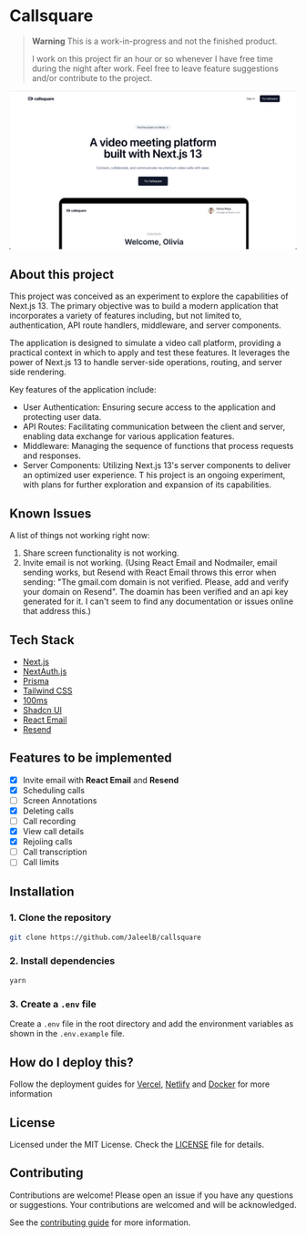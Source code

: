 # Callsquare

> **Warning**
> This is a work-in-progress and not the finished product.
>
> I work on this project fir an hour or so whenever I have free time during the night after work. Feel free to leave feature suggestions and/or contribute to the project.

[![Callsquare](./public/web-shot.png)](https://callsquare.jaleelbennett.com/)

## About this project

This project was conceived as an experiment to explore the capabilities of Next.js 13. The primary objective was to build a modern application that incorporates a variety of features including, but not limited to, authentication, API route handlers, middleware, and server components.

The application is designed to simulate a video call platform, providing a practical context in which to apply and test these features. It leverages the power of Next.js 13 to handle server-side operations, routing, and server side rendering.

Key features of the application include:

- User Authentication: Ensuring secure access to the application and protecting user data.
- API Routes: Facilitating communication between the client and server, enabling data exchange for various application features.
- Middleware: Managing the sequence of functions that process requests and responses.
- Server Components: Utilizing Next.js 13's server components to deliver an optimized user experience.
  T
  his project is an ongoing experiment, with plans for further exploration and expansion of its capabilities.

## Known Issues

A list of things not working right now:

1. Share screen functionality is not working.
2. Invite email is not working. (Using React Email and Nodmailer, email sending works, but Resend with React Email throws this error when sending: "The gmail.com domain is not verified. Please, add and verify your domain on Resend". The doamin has been verified and an api key generated for it. I can't seem to find any documentation or issues online that address this.)

## Tech Stack

- [Next.js](https://nextjs.org)
- [NextAuth.js](https://next-auth.js.org)
- [Prisma](https://prisma.io)
- [Tailwind CSS](https://tailwindcss.com)
- [100ms](https://100ms.live)
- [Shadcn UI](https://ui.shadcn.com)
- [React Email](https://react.email/)
- [Resend](https://resend.com/)

## Features to be implemented

- [x] Invite email with **React Email** and **Resend**
- [x] Scheduling calls
- [ ] Screen Annotations
- [x] Deleting calls
- [ ] Call recording
- [x] View call details
- [x] Rejoiing calls
- [ ] Call transcription
- [ ] Call limits

## Installation

### 1. Clone the repository

```bash
git clone https://github.com/JaleelB/callsquare
```

### 2. Install dependencies

```bash
yarn
```

### 3. Create a `.env` file

Create a `.env` file in the root directory and add the environment variables as shown in the `.env.example` file.

## How do I deploy this?

Follow the deployment guides for [Vercel](https://create.t3.gg/en/deployment/vercel), [Netlify](https://create.t3.gg/en/deployment/netlify) and [Docker](https://create.t3.gg/en/deployment/docker) for more information

## License

Licensed under the MIT License. Check the [LICENSE](./LICENSE) file for details.

## Contributing

Contributions are welcome! Please open an issue if you have any questions or suggestions. Your contributions are welcomed and will be acknowledged.

See the [contributing guide](./CONTRIBUTING.md) for more information.
